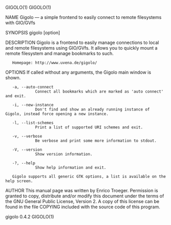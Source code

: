 GIGOLO(1)                                                                                                                                GIGOLO(1)

NAME
       Gigolo — a simple frontend to easily connect to remote filesystems with GIO/GVfs

SYNOPSIS
       gigolo [option]

DESCRIPTION
       Gigolo  is  a frontend to easily manage connections to local and remote filesystems using GIO/GVfs. It allows you to quickly mount a remote
       filesystem and manage bookmarks to such.

       Homepage: http://www.uvena.de/gigolo/

OPTIONS
       If called without any arguments, the Gigolo main window is shown.

       -a, --auto-connect
                 Connect all bookmarks which are marked as 'auto connect' and exit.

       -i, --new-instance
                 Don't find and show an already running instance of Gigolo, instead force opening a new instance.

       -l, --list-schemes
                 Print a list of supported URI schemes and exit.

       -v, --verbose
                 Be verbose and print some more information to stdout.

       -V, --version
                 Show version information.

       -?, --help
                 Show help information and exit.

       Gigolo supports all generic GTK options, a list is available on the help screen.

AUTHOR
       This manual page was written by Enrico Troeger. Permission is granted to copy, distribute and/or modify this document under  the  terms  of
       the  GNU  General Public License, Version 2.  A copy of this license can be found in the file COPYING included with the source code of this
       program.

gigolo 0.4.2                                                                                                                             GIGOLO(1)
